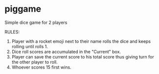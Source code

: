 # piggame
Simple dice game for 2 players

RULES:
1. Player with a rocket emoji next to their name rolls the dice and keeps rolling until rolls 1.
2. Dice roll scores are accumulated in the "Current" box. 
3. Player can save the current score to his total score thus giving turn for the other player to roll.
4. Whoever scores 15 first wins.
